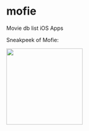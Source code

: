 # mofie
Movie db list iOS Apps

Sneakpeek of Mofie:

<img src="https://user-images.githubusercontent.com/22090926/124497619-4d5b2400-dde5-11eb-89df-8edfb4e7b62c.png" width="200">

